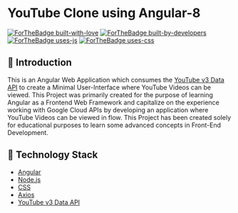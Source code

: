 # YouTube Clone using Angular-8

[![ForTheBadge built-with-love](http://ForTheBadge.com/images/badges/built-with-love.svg)](https://GitHub.com/Naereen/)
[![ForTheBadge built-by-developers](http://ForTheBadge.com/images/badges/built-by-developers.svg)](https://GitHub.com/Naereen/)
[![ForTheBadge uses-js](http://ForTheBadge.com/images/badges/uses-js.svg)](http://ForTheBadge.com)
[![ForTheBadge uses-css](http://ForTheBadge.com/images/badges/uses-css.svg)](http://ForTheBadge.com)

  ## 📌 Introduction

This is an Angular Web Application which consumes the [YouTube v3 Data API](https://developers.google.com/youtube/v3) to create a Minimal
User-Interface where YouTube Videos can be viewed. This Project was primarily created for the purpose of learning Angular as a Frontend Web
Framework and capitalize on the experience working with Google Cloud APIs by developing an application where YouTube Videos can be viewed in flow. This Project has been created solely for educational purposes to learn some advanced concepts in Front-End Development.

  ## 🏁 Technology Stack

* [Angular](https://angular.io/)
* [Node.js](https://nodejs.org/)
* [CSS](https://en.wikipedia.org/wiki/Cascading_Style_Sheets)
* [Axios](https://github.com/axios/axios)
* [YouTube v3 Data API](https://developers.google.com/youtube/v3)

